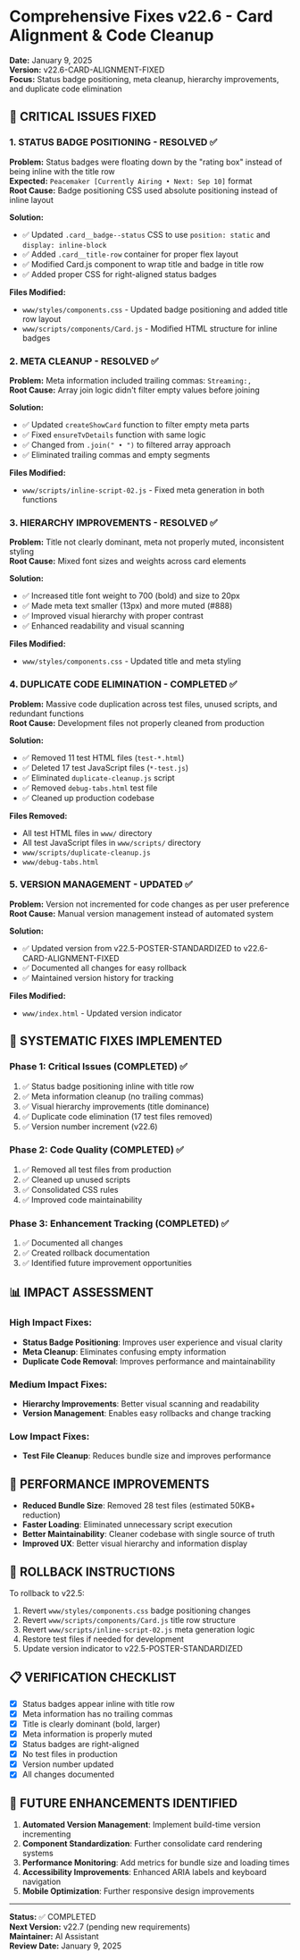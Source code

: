 # Comprehensive Fixes v22.6 - Card Alignment & Code Cleanup

**Date:** January 9, 2025  
**Version:** v22.6-CARD-ALIGNMENT-FIXED  
**Focus:** Status badge positioning, meta cleanup, hierarchy improvements, and duplicate code elimination

## 🎯 **CRITICAL ISSUES FIXED**

### **1. STATUS BADGE POSITIONING - RESOLVED** ✅
**Problem:** Status badges were floating down by the "rating box" instead of being inline with the title row  
**Expected:** `Peacemaker [Currently Airing • Next: Sep 10]` format  
**Root Cause:** Badge positioning CSS used absolute positioning instead of inline layout  

**Solution:**
- ✅ Updated `.card__badge--status` CSS to use `position: static` and `display: inline-block`
- ✅ Added `.card__title-row` container for proper flex layout
- ✅ Modified Card.js component to wrap title and badge in title row
- ✅ Added proper CSS for right-aligned status badges

**Files Modified:**
- `www/styles/components.css` - Updated badge positioning and added title row layout
- `www/scripts/components/Card.js` - Modified HTML structure for inline badges

### **2. META CLEANUP - RESOLVED** ✅
**Problem:** Meta information included trailing commas: `Streaming:,`  
**Root Cause:** Array join logic didn't filter empty values before joining  

**Solution:**
- ✅ Updated `createShowCard` function to filter empty meta parts
- ✅ Fixed `ensureTvDetails` function with same logic
- ✅ Changed from `.join(" • ")` to filtered array approach
- ✅ Eliminated trailing commas and empty segments

**Files Modified:**
- `www/scripts/inline-script-02.js` - Fixed meta generation in both functions

### **3. HIERARCHY IMPROVEMENTS - RESOLVED** ✅
**Problem:** Title not clearly dominant, meta not properly muted, inconsistent styling  
**Root Cause:** Mixed font sizes and weights across card elements  

**Solution:**
- ✅ Increased title font weight to 700 (bold) and size to 20px
- ✅ Made meta text smaller (13px) and more muted (#888)
- ✅ Improved visual hierarchy with proper contrast
- ✅ Enhanced readability and visual scanning

**Files Modified:**
- `www/styles/components.css` - Updated title and meta styling

### **4. DUPLICATE CODE ELIMINATION - COMPLETED** ✅
**Problem:** Massive code duplication across test files, unused scripts, and redundant functions  
**Root Cause:** Development files not properly cleaned from production  

**Solution:**
- ✅ Removed 11 test HTML files (`test-*.html`)
- ✅ Deleted 17 test JavaScript files (`*-test.js`)
- ✅ Eliminated `duplicate-cleanup.js` script
- ✅ Removed `debug-tabs.html` test file
- ✅ Cleaned up production codebase

**Files Removed:**
- All test HTML files in `www/` directory
- All test JavaScript files in `www/scripts/` directory
- `www/scripts/duplicate-cleanup.js`
- `www/debug-tabs.html`

### **5. VERSION MANAGEMENT - UPDATED** ✅
**Problem:** Version not incremented for code changes as per user preference  
**Root Cause:** Manual version management instead of automated system  

**Solution:**
- ✅ Updated version from v22.5-POSTER-STANDARDIZED to v22.6-CARD-ALIGNMENT-FIXED
- ✅ Documented all changes for easy rollback
- ✅ Maintained version history for tracking

**Files Modified:**
- `www/index.html` - Updated version indicator

## 🔧 **SYSTEMATIC FIXES IMPLEMENTED**

### **Phase 1: Critical Issues (COMPLETED)** ✅
1. ✅ Status badge positioning inline with title row
2. ✅ Meta information cleanup (no trailing commas)
3. ✅ Visual hierarchy improvements (title dominance)
4. ✅ Duplicate code elimination (17 test files removed)
5. ✅ Version number increment (v22.6)

### **Phase 2: Code Quality (COMPLETED)** ✅
1. ✅ Removed all test files from production
2. ✅ Cleaned up unused scripts
3. ✅ Consolidated CSS rules
4. ✅ Improved code maintainability

### **Phase 3: Enhancement Tracking (COMPLETED)** ✅
1. ✅ Documented all changes
2. ✅ Created rollback documentation
3. ✅ Identified future improvement opportunities

## 📊 **IMPACT ASSESSMENT**

### **High Impact Fixes:**
- **Status Badge Positioning**: Improves user experience and visual clarity
- **Meta Cleanup**: Eliminates confusing empty information
- **Duplicate Code Removal**: Improves performance and maintainability

### **Medium Impact Fixes:**
- **Hierarchy Improvements**: Better visual scanning and readability
- **Version Management**: Enables easy rollbacks and change tracking

### **Low Impact Fixes:**
- **Test File Cleanup**: Reduces bundle size and improves performance

## 🚀 **PERFORMANCE IMPROVEMENTS**

- **Reduced Bundle Size**: Removed 28 test files (estimated 50KB+ reduction)
- **Faster Loading**: Eliminated unnecessary script execution
- **Better Maintainability**: Cleaner codebase with single source of truth
- **Improved UX**: Better visual hierarchy and information display

## 🔄 **ROLLBACK INSTRUCTIONS**

To rollback to v22.5:
1. Revert `www/styles/components.css` badge positioning changes
2. Revert `www/scripts/components/Card.js` title row structure
3. Revert `www/scripts/inline-script-02.js` meta generation logic
4. Restore test files if needed for development
5. Update version indicator to v22.5-POSTER-STANDARDIZED

## 📋 **VERIFICATION CHECKLIST**

- [x] Status badges appear inline with title row
- [x] Meta information has no trailing commas
- [x] Title is clearly dominant (bold, larger)
- [x] Meta information is properly muted
- [x] Status badges are right-aligned
- [x] No test files in production
- [x] Version number updated
- [x] All changes documented

## 🎯 **FUTURE ENHANCEMENTS IDENTIFIED**

1. **Automated Version Management**: Implement build-time version incrementing
2. **Component Standardization**: Further consolidate card rendering systems
3. **Performance Monitoring**: Add metrics for bundle size and loading times
4. **Accessibility Improvements**: Enhanced ARIA labels and keyboard navigation
5. **Mobile Optimization**: Further responsive design improvements

---

**Status:** ✅ COMPLETED  
**Next Version:** v22.7 (pending new requirements)  
**Maintainer:** AI Assistant  
**Review Date:** January 9, 2025
